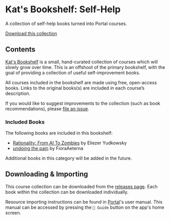 # Kat's Bookshelf: Self-Help
A collection of self-help books turned into Portal courses.

[Download this collection](https://github.com/transkatgirl/kats-self-help-bookshelf/releases)

## Contents

[Kat's Bookshelf](https://github.com/transkatgirl/kats-bookshelf/blob/main/README.md) is a small, hand-curated collection of courses which will slowly grow over time. This is an offshoot of the primary bookshelf, with the goal of providing a collection of useful self-improvement books.

All courses included in the bookshelf are made using free, open-access books. Links to the original books(s) are included in each course’s description.

If you would like to suggest improvements to the collection (such as book recommendations), please [file an issue](https://github.com/transkatgirl/kats-self-help-bookshelf/issues).

### Included Books

The following books are included in this bookshelf:

- [Rationality: From AI To Zombies](https://www.lesswrong.com/tag/rationality:-from-ai-to-zombies) by Eliezer Yudkowsky
- [undoing the pain](https://docs.google.com/document/d/1lR4NWLlCbBAxrXdRiVn82zC3iiF7fATPtVnPA2C1TwU/edit?usp=share_link) by FioraAeterna

Additional books in this category will be added in the future.

## Downloading & Importing

This course collection can be downloaded from the [releases page](https://github.com/transkatgirl/kats-self-help-bookshelf/releases). Each book within the collection can be downloaded individually.

Resource importing instructions can be found in [Portal](https://github.com/School-of-Life-Project/Portal-App)'s user manual. This manual can be accessed by pressing the `📜 Guide` button on the app's home screen.
